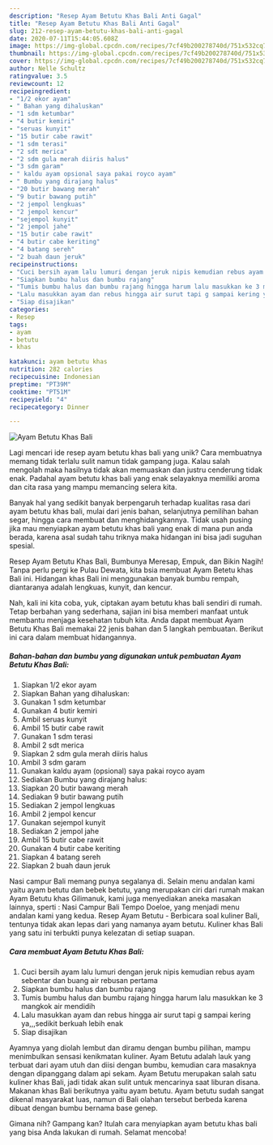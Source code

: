 ```yaml
---
description: "Resep Ayam Betutu Khas Bali Anti Gagal"
title: "Resep Ayam Betutu Khas Bali Anti Gagal"
slug: 212-resep-ayam-betutu-khas-bali-anti-gagal
date: 2020-07-11T15:44:05.608Z
image: https://img-global.cpcdn.com/recipes/7cf49b200278740d/751x532cq70/ayam-betutu-khas-bali-foto-resep-utama.jpg
thumbnail: https://img-global.cpcdn.com/recipes/7cf49b200278740d/751x532cq70/ayam-betutu-khas-bali-foto-resep-utama.jpg
cover: https://img-global.cpcdn.com/recipes/7cf49b200278740d/751x532cq70/ayam-betutu-khas-bali-foto-resep-utama.jpg
author: Nelle Schultz
ratingvalue: 3.5
reviewcount: 12
recipeingredient:
- "1/2 ekor ayam"
- " Bahan yang dihaluskan"
- "1 sdm ketumbar"
- "4 butir kemiri"
- "seruas kunyit"
- "15 butir cabe rawit"
- "1 sdm terasi"
- "2 sdt merica"
- "2 sdm gula merah diiris halus"
- "3 sdm garam"
- " kaldu ayam opsional saya pakai royco ayam"
- " Bumbu yang dirajang halus"
- "20 butir bawang merah"
- "9 butir bawang putih"
- "2 jempol lengkuas"
- "2 jempol kencur"
- "sejempol kunyit"
- "2 jempol jahe"
- "15 butir cabe rawit"
- "4 butir cabe keriting"
- "4 batang sereh"
- "2 buah daun jeruk"
recipeinstructions:
- "Cuci bersih ayam lalu lumuri dengan jeruk nipis kemudian rebus ayam sebentar dan buang air rebusan pertama"
- "Siapkan bumbu halus dan bumbu rajang"
- "Tumis bumbu halus dan bumbu rajang hingga harum lalu masukkan ke 3 mangkok air mendidih"
- "Lalu masukkan ayam dan rebus hingga air surut tapi g sampai kering ya,,,sedikit berkuah lebih enak"
- "Siap disajikan"
categories:
- Resep
tags:
- ayam
- betutu
- khas

katakunci: ayam betutu khas 
nutrition: 282 calories
recipecuisine: Indonesian
preptime: "PT39M"
cooktime: "PT51M"
recipeyield: "4"
recipecategory: Dinner

---
```



![Ayam Betutu Khas Bali](https://img-global.cpcdn.com/recipes/7cf49b200278740d/751x532cq70/ayam-betutu-khas-bali-foto-resep-utama.jpg)

Lagi mencari ide resep ayam betutu khas bali yang unik? Cara membuatnya memang tidak terlalu sulit namun tidak gampang juga. Kalau salah mengolah maka hasilnya tidak akan memuaskan dan justru cenderung tidak enak. Padahal ayam betutu khas bali yang enak selayaknya memiliki aroma dan cita rasa yang mampu memancing selera kita.

Banyak hal yang sedikit banyak berpengaruh terhadap kualitas rasa dari ayam betutu khas bali, mulai dari jenis bahan, selanjutnya pemilihan bahan segar, hingga cara membuat dan menghidangkannya. Tidak usah pusing jika mau menyiapkan ayam betutu khas bali yang enak di mana pun anda berada, karena asal sudah tahu triknya maka hidangan ini bisa jadi suguhan spesial.

Resep Ayam Betutu Khas Bali, Bumbunya Meresap, Empuk, dan Bikin Nagih! Tanpa perlu pergi ke Pulau Dewata, kita bsia membuat Ayam Betetu khas Bali ini. Hidangan khas Bali ini menggunakan banyak bumbu rempah, diantaranya adalah lengkuas, kunyit, dan kencur.


Nah, kali ini kita coba, yuk, ciptakan ayam betutu khas bali sendiri di rumah. Tetap berbahan yang sederhana, sajian ini bisa memberi manfaat untuk membantu menjaga kesehatan tubuh kita. Anda dapat membuat Ayam Betutu Khas Bali memakai 22 jenis bahan dan 5 langkah pembuatan. Berikut ini cara dalam membuat hidangannya.

<!--inarticleads1-->

##### Bahan-bahan dan bumbu yang digunakan untuk pembuatan Ayam Betutu Khas Bali:

1. Siapkan 1/2 ekor ayam
1. Siapkan  Bahan yang dihaluskan:
1. Gunakan 1 sdm ketumbar
1. Gunakan 4 butir kemiri
1. Ambil seruas kunyit
1. Ambil 15 butir cabe rawit
1. Gunakan 1 sdm terasi
1. Ambil 2 sdt merica
1. Siapkan 2 sdm gula merah diiris halus
1. Ambil 3 sdm garam
1. Gunakan  kaldu ayam (opsional) saya pakai royco ayam
1. Sediakan  Bumbu yang dirajang halus:
1. Siapkan 20 butir bawang merah
1. Sediakan 9 butir bawang putih
1. Sediakan 2 jempol lengkuas
1. Ambil 2 jempol kencur
1. Gunakan sejempol kunyit
1. Sediakan 2 jempol jahe
1. Ambil 15 butir cabe rawit
1. Gunakan 4 butir cabe keriting
1. Siapkan 4 batang sereh
1. Siapkan 2 buah daun jeruk


Nasi campur Bali memang punya segalanya di. Selain menu andalan kami yaitu ayam betutu dan bebek betutu, yang merupakan ciri dari rumah makan Ayam Betutu khas Gilimanuk, kami juga menyediakan aneka masakan lainnya, sperti : Nasi Campur Bali Tempo Doeloe, yang menjadi menu andalan kami yang kedua. Resep Ayam Betutu - Berbicara soal kuliner Bali, tentunya tidak akan lepas dari yang namanya ayam betutu. Kuliner khas Bali yang satu ini terbukti punya kelezatan di setiap suapan. 

<!--inarticleads2-->

##### Cara membuat Ayam Betutu Khas Bali:

1. Cuci bersih ayam lalu lumuri dengan jeruk nipis kemudian rebus ayam sebentar dan buang air rebusan pertama
1. Siapkan bumbu halus dan bumbu rajang
1. Tumis bumbu halus dan bumbu rajang hingga harum lalu masukkan ke 3 mangkok air mendidih
1. Lalu masukkan ayam dan rebus hingga air surut tapi g sampai kering ya,,,sedikit berkuah lebih enak
1. Siap disajikan


Ayamnya yang diolah lembut dan diramu dengan bumbu pilihan, mampu menimbulkan sensasi kenikmatan kuliner. Ayam Betutu adalah lauk yang terbuat dari ayam utuh dan diisi dengan bumbu, kemudian cara masaknya dengan dipanggang dalam api sekam. Ayam Betutu merupakan salah satu kuliner khas Bali, jadi tidak akan sulit untuk mencarinya saat liburan disana. Makanan khas Bali berikutnya yaitu ayam betutu. Ayam betutu sudah sangat dikenal masyarakat luas, namun di Bali olahan tersebut berbeda karena dibuat dengan bumbu bernama base genep. 

Gimana nih? Gampang kan? Itulah cara menyiapkan ayam betutu khas bali yang bisa Anda lakukan di rumah. Selamat mencoba!
